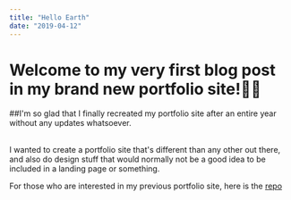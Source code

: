 ```yaml
---
title: "Hello Earth"
date: "2019-04-12"
---
```


# Welcome to my very first blog post in my brand new portfolio site!<span role="img" aria-labelledby="handwave">👋🏾</span>
##I'm so glad that I finally recreated my portfolio site after an entire year without any updates whatsoever.

<br/>
I wanted to create a portfolio site that's different than any other out there, and also do design stuff that would normally not be
a good idea to be included in a landing page or something. 

<br/>

For those who are interested in my previous portfolio site, here is the [repo][link-id]

[link-id]: https://github.com/VVNoodle/VVNoodle.github.io